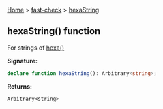 [Home](/) &gt; [fast-check](../fast-check.md) &gt; [hexaString](hexaString.md)

## hexaString() function

For strings of [hexa()](hexa.md)

<b>Signature:</b>

```typescript
declare function hexaString(): Arbitrary<string>;
```
<b>Returns:</b>

`Arbitrary<string>`

